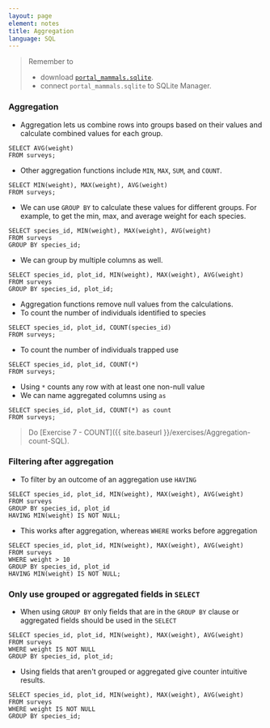 ```yaml
---
layout: page
element: notes
title: Aggregation
language: SQL
---
```


> Remember to
>
> * download [`portal_mammals.sqlite`](https://ndownloader.figshare.com/files/2292171).
> * connect `portal_mammals.sqlite` to SQLite Manager.

### Aggregation

* Aggregation lets us combine rows into groups based on their values and
calculate combined values for each group.

```
SELECT AVG(weight)
FROM surveys;
```

* Other aggregation functions include `MIN`, `MAX`, `SUM`, and `COUNT`.

```
SELECT MIN(weight), MAX(weight), AVG(weight)
FROM surveys;
```

* We can use `GROUP BY` to calculate these values for different groups. For
  example, to get the min, max, and average weight for each species.

```
SELECT species_id, MIN(weight), MAX(weight), AVG(weight)
FROM surveys
GROUP BY species_id;
```

* We can group by multiple columns as well.

```
SELECT species_id, plot_id, MIN(weight), MAX(weight), AVG(weight)
FROM surveys
GROUP BY species_id, plot_id;
```

* Aggregation functions remove null values from the calculations.
* To count the number of individuals identified to species

```
SELECT species_id, plot_id, COUNT(species_id)
FROM surveys;
```

* To count the number of individuals trapped use

```
SELECT species_id, plot_id, COUNT(*)
FROM surveys;
```

* Using `*` counts any row with at least one non-null value
* We can name aggregated columns using `as`

```
SELECT species_id, plot_id, COUNT(*) as count
FROM surveys;
```

> Do [Exercise 7 - COUNT]({{ site.baseurl }}/exercises/Aggregation-count-SQL).

### Filtering after aggregation

* To filter by an outcome of an aggregation use `HAVING`

```
SELECT species_id, plot_id, MIN(weight), MAX(weight), AVG(weight)
FROM surveys
GROUP BY species_id, plot_id
HAVING MIN(weight) IS NOT NULL;
```

* This works after aggregation, whereas `WHERE` works before aggregation

```
SELECT species_id, plot_id, MIN(weight), MAX(weight), AVG(weight)
FROM surveys
WHERE weight > 10
GROUP BY species_id, plot_id
HAVING MIN(weight) IS NOT NULL;
```

### Only use grouped or aggregated fields in `SELECT`

* When using `GROUP BY` only fields that are in the `GROUP BY` clause or
aggregated fields should be used in the `SELECT`

```
SELECT species_id, plot_id, MIN(weight), MAX(weight), AVG(weight)
FROM surveys
WHERE weight IS NOT NULL
GROUP BY species_id, plot_id;
```

* Using fields that aren't grouped or aggregated give counter intuitive results.

```
SELECT species_id, plot_id, MIN(weight), MAX(weight), AVG(weight)
FROM surveys
WHERE weight IS NOT NULL
GROUP BY species_id;
```
